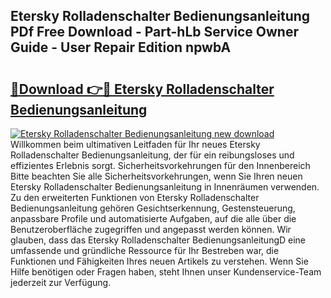 ## Etersky Rolladenschalter Bedienungsanleitung PDf Free Download - Part-hLb Service Owner Guide - User Repair Edition npwbA

# <h2><a href="http://df59om.blite.top/?on=Etersky+Rolladenschalter+Bedienungsanleitung">🔗Download 👉🔴 Etersky Rolladenschalter Bedienungsanleitung</a></h2>

[![Etersky Rolladenschalter Bedienungsanleitung new download](https://i.imgur.com/lujVjoI.png)](http://df59om.blite.top/?on=Etersky+Rolladenschalter+Bedienungsanleitung)
Willkommen beim ultimativen Leitfaden für Ihr neues Etersky Rolladenschalter Bedienungsanleitung, der für ein reibungsloses und effizientes Erlebnis sorgt. Sicherheitsvorkehrungen für den Innenbereich Bitte beachten Sie alle Sicherheitsvorkehrungen, wenn Sie Ihren neuen Etersky Rolladenschalter Bedienungsanleitung in Innenräumen verwenden. Zu den erweiterten Funktionen von Etersky Rolladenschalter Bedienungsanleitung gehören Gesichtserkennung, Gestensteuerung, anpassbare Profile und automatisierte Aufgaben, auf die alle über die Benutzeroberfläche zugegriffen und angepasst werden können. Wir glauben, dass das Etersky Rolladenschalter BedienungsanleitungD eine umfassende und gründliche Ressource für Ihr Bestreben war, die Funktionen und Fähigkeiten Ihres neuen Artikels zu verstehen. Wenn Sie Hilfe benötigen oder Fragen haben, steht Ihnen unser Kundenservice-Team jederzeit zur Verfügung.
